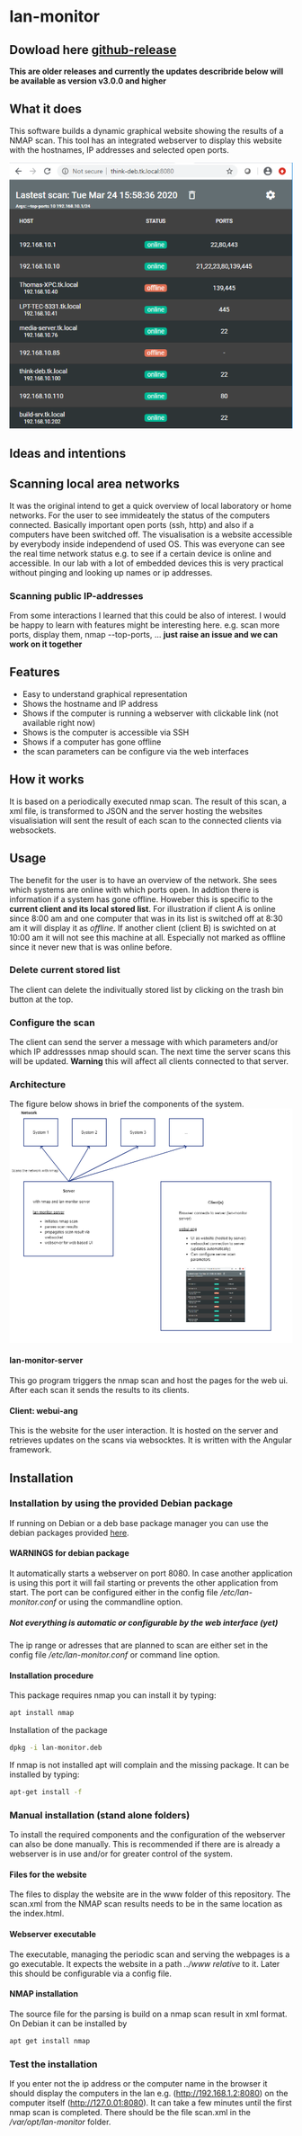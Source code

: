 # lan-monitor

## Dowload here [github-release](https://github.com/KruDex/lan-monitor/releases/latest)

**This are older releases and currently the updates describride below will be available as version v3.0.0 and higher**

## What it does

This software builds a dynamic graphical website showing the results of a NMAP scan. This tool has an integrated webserver to display this website with the hostnames, IP addresses and selected open ports.

![alt text](documentation/computer_list_offline.png "Impression of the scan result as website")

## Ideas and intentions

## Scanning local area networks

It was the original intend to get a quick overview of local laboratory or home networks. For the user to see immideately the status of the computers connected. Basically important open ports (ssh, http) and also if a computers have been switched off. The visualisation is a  website accessible by everybody inside independend of used OS. This was everyone can see the real time network status e.g.  to see if a certain device is online and accessible. In our lab with a lot of embedded devices this is very practical without pinging and looking up names or ip addresses.

### Scanning public IP-addresses

From some interactions I learned that this could be also of interest. I would be happy to learn with features might be interesting here. e.g. scan more ports, display them, nmap --top-ports, ... **just raise an issue and we can work on it together**

## Features

- Easy to understand graphical representation
- Shows the hostname and IP address
- Shows if the computer is running a webserver with clickable link (not available right now)
- Shows is the computer is accessible via SSH
- Shows if a computer has gone offline
- the scan parameters can be configure via the web interfaces

## How it works

It is based on a periodically executed nmap scan. The result of this scan, a xml file, is transformed to JSON and the server hosting the websites visualisiation will sent the result of each scan to the connected clients via websockets.

## Usage

The benefit for the user is to have an overview of the network. She sees which systems are online with which ports open. In addtion there is information if a system has gone offline. Howeber this is specific to the **current client and its local stored list**. For illustration if client A is online since 8:00 am and one computer that was in its list is switched off at 8:30 am it will display it as *offline*. If another client (client B) is swichted on at 10:00 am it will not see this machine at all. Especially not marked as offline since it never new that is was online before.

### Delete current stored list

The client can delete the indivitually stored list by clicking on the trash bin button at the top.

### Configure the scan

The client can send the server a message with which parameters and/or which IP addressses nmap should scan. The next time the server scans this will be updated. **Warning** this will affect all clients connected to that server.

### Architecture

The figure below shows in brief the components of the system. ![alt text](documentation/architecture.png "Impression of the scan result as website")

#### lan-monitor-server

This go program triggers the nmap scan and host the pages for the web ui. After each scan it sends the results to its clients.

#### Client: webui-ang

This is the website for the user interaction. It is hosted on the server and retrieves updates on the scans via websocktes. It is written with the Angular framework.

## Installation

### Installation by using the provided Debian package

If running on Debian or a deb base package manager you can use the debian packages provided [here](https://github.com/KruDex/lan-monitor/releases/latest).

#### WARNINGS for debian package

It automatically starts a webserver on port 8080. In case another application is using this port it will fail starting or prevents the other application from start. The port can be configured either in the config file */etc/lan-monitor.conf* or using the commandline option.

##### Not everything is automatic or configurable by the web interface (yet)

The ip range or adresses that are planned to scan are either set in the config file  */etc/lan-monitor.conf* or command line option.

#### Installation procedure

This package requires nmap you can install it by typing:

```bash
apt install nmap
```

Installation of the package

```bash
dpkg -i lan-monitor.deb
```

If nmap is not installed apt will complain and the missing package. It can be installed by typing:

```bash
apt-get install -f
```

### Manual installation (stand alone folders)

To install the required components and the configuration of the webserver can also be done manually. This is recommended if there are is already a webserver is in use and/or for greater control of the system.

#### Files for the website

The files to display the website are in the www folder of this repository. The scan.xml from the NMAP scan results needs to be in the same location as the index.html.

#### Webserver executable

The executable, managing the periodic scan and serving the webpages is a go executable. It expects the website in a path *../www relative* to it. Later this should be configurable via a config file.

#### NMAP installation

The source file for the parsing is build on a nmap scan result in xml format. On Debian it can be installed by

```bash
apt get install nmap
```

### Test the installation

If you enter not the ip address or the computer name in the browser it should display the computers in the lan e.g. (http://192.168.1.2:8080) on the computer itself (http://127.0.01:8080). It can take a few minutes until the first nmap scan is completed. There should be the file scan.xml in the */var/opt/lan-monitor* folder.
